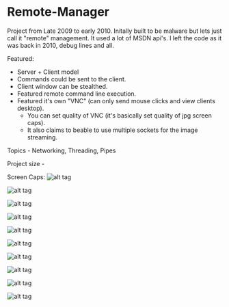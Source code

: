 # Remote-Manager
Project from Late 2009 to early 2010.
Initally built to be malware but lets just call it "remote" management.
It used a lot of MSDN api's. 
I left the code as it was back in 2010, debug lines and all. 

Featured:
* Server + Client model
* Commands could be sent to the client. 
* Client window can be stealthed.
* Featured remote command line execution. 
* Featured it's own "VNC" (can only send mouse clicks and view clients desktop).
    - You can set quality of VNC (it's basically set quality of jpg screen caps). 
    - It also claims to beable to use multiple sockets for the image streaming.

 


Topics - Networking, Threading, Pipes

Project size - 

Screen Caps:
![alt tag](http://i.imgur.com/1EEYqtl.png)

![alt tag](http://i.imgur.com/rDqcyBu.png)

![alt tag](http://i.imgur.com/8EtV0TD.png)

![alt tag](http://i.imgur.com/nfm8TAO.png)

![alt tag](http://i.imgur.com/MTWQhzv.png)

![alt tag](http://i.imgur.com/l2VuWee.png)

![alt tag](http://i.imgur.com/6rsy9VE.png)

![alt tag](http://i.imgur.com/8uNUZlc.png)

![alt tag](http://i.imgur.com/w97wX9F.png)

![alt tag](http://i.imgur.com/ZivCJo4.png)



